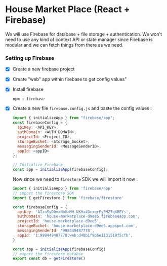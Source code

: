 # House Market Place (React + Firebase)

We will use Firebase for database + file storage + authentication.
We won't need to use any kind of context API or state manager since Firebase is modular and we can fetch things from there as we need.

### Setting up Firebase

- [x] Create a new firebase project

- [x]  Create "web" app within firebase to get config values"

- [x] Install firebase

  ```shell
  npm i firebase
  ```

- [x] Create a new file `firebase.config.js` and paste the config values : 
  ```js
  import { initializeApp } from "firebase/app";
  const firebaseConfig = {
    apiKey: <API_KEY>,
    authDomain: <AUTH_DOMAIN>,
    projectId: <Project_ID>,
    storageBucket: <Storage_bucket>,
    messagingSenderId: <MessageSenderID>,
    appId: <appID>
  };
  
  // Initialize Firebase
  const app = initializeApp(firebaseConfig);
  ```

  Now since we need to `firestore` SDK we will import it now : 
  ```js
  import { initializeApp } from 'firebase/app'
  // import the firestore SDK
  import { getFirestore } from 'firebase/firestore'
  
  const firebaseConfig = {
    apiKey: 'AIzaSyD0vxHbUaMH-NXHa4GcxqrFyPMZ7qXBEYs',
    authDomain: 'house-marketplace-d9ee5.firebaseapp.com',
    projectId: 'house-marketplace-d9ee5',
    storageBucket: 'house-marketplace-d9ee5.appspot.com',
    messagingSenderId: '998449487778',
    appId: '1:998449487778:web:d40b1f9b6e1131519f5cfb',
  }
  
  const app = initializeApp(firebaseConfig)
  // export the firestore databse
  export const db = getFirestore()
  ```

   